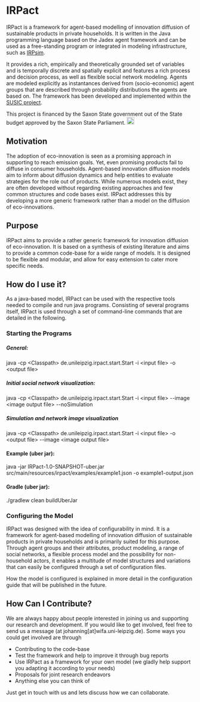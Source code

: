 # IRPact
IRPact is a framework for agent-based modelling of innovation diffusion of sustainable products in private households. It is written in the Java programming language based on the Jadex agent framework and can be used as a free-standing program or integrated in modeling infrastructure, such as [IRPsim](https://irpsim.uni-leipzig.de/artifacts/ui-client-irpact-develop/#!/models/modelDefinition/3).

It provides a rich, empirically and theoretically grounded set of variables and is temporally discrete and spatially explicit and features a rich process and decision process, as well as flexible social network modeling. Agents are modeled explicitly as instantances derived from (socio-economic) agent groups that are described through probability distributions the agents are based on. The framework has been developed and implemented within the [SUSIC project](https://www.wifa.uni-leipzig.de/institut-fuer-infrastruktur-und-ressourcenmanagement/professuren/professur-fuer-energiemanagement-und-nachhaltigkeit/forschung/susic/).

This project is financed by the Saxon State government out of the State budget approved by the Saxon State Parliament.  <img src="https://user-images.githubusercontent.com/3297034/133747545-013bf555-44b5-4b26-b2fa-06a29c1a2b92.gif" width="20">


## Motivation 
The adoption of eco-innovation is seen as a promising approach in supporting to reach emission goals. Yet, even promising products fail to diffuse in consumer households. Agent-based innovation diffusion models aim to inform about diffusion dynamics and help entities to evaluate strategies for the role out of products. While numerous models exist, they are often developed without regarding existing approaches and few common structures and code bases exist. IRPact addresses this by developing a more generic framework rather than a model on the diffusion of eco-innovations.

## Purpose
IRPact aims to provide a rather generic framework for innovation diffusion of eco-innovation. It is based on a synthesis of existing literature and aims to provide a common code-base for a wide range of models. It is designed to be flexible and modular, and allow for easy extension to cater more specific needs.

## How do I use it?
As a java-based model, IRPact can be used with the respective tools needed to compile and run java programs.
Consisting of several programs itself, IRPact is used through a set of command-line commands that are detailed in the following.

### Starting the Programs

##### General:

java -cp &lt;Classpath&gt; de.unileipzig.irpact.start.Start -i &lt;input file&gt; -o &lt;output file&gt;

##### Initial social network visualization:

java -cp &lt;Classpath&gt; de.unileipzig.irpact.start.Start -i &lt;input file&gt; --image &lt;image output file&gt; --noSimulation

##### Simulation and network image visualization

java -cp &lt;Classpath&gt; de.unileipzig.irpact.start.Start -i &lt;input file&gt; -o &lt;output file&gt; --image &lt;image output file&gt;

#### Example (uber jar):

java -jar IRPact-1.0-SNAPSHOT-uber.jar src/main/resources/irpact/examples/example1.json -o example1-output.json

#### Gradle (uber jar):

./gradlew clean buildUberJar

### Configuring the Model

IRPact was designed with the idea of configurability in mind. It is a framework for agent-based modelling of innovation diffusion of sustainable products in private households and is primarily suited for this purpose. Through agent groups and their attributes, product modeling, a range of social networks, a flexible process model and the possibility for non-household actors, it enables a multitude of model structures and variations that can easily be configured through a set of configuration files. 

How the model is configured is explained in more detail in the configuration guide that will be published in the future.

## How Can I Contribute?
We are always happy about people interested in joining us and supporting our research and development. If you would like to get involved, feel free to send us a message (at johanning[at]wifa.uni-leipzig.de). Some ways you could get involved are through

* Contributing to the code-base
* Test the framework and help to improve it through bug reports
* Use IRPact as a framework for your own model (we gladly help support you adapting it according to your needs)
* Proposals for joint research endeavors
* Anything else you can think of

Just get in touch with us and lets discuss how we can collaborate.
